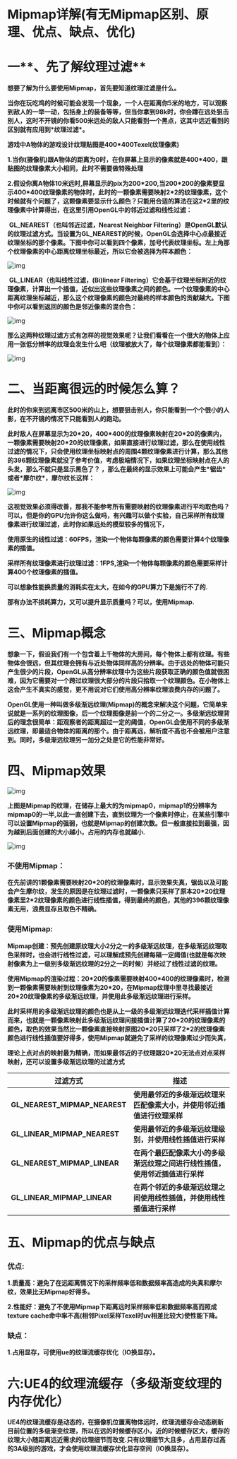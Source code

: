 # Mipmap详解(有无Mipmap区别、原理、优点、缺点、优化)         

# 一**、先了解纹理过滤**



​    **想要了解为什么要使用Mipmap，首先要知道纹理过滤是什么。**

​    **当你在玩吃鸡的时候可能会发现一个现象，一个人在距离你5米的地方，可以观察到敌人的一举一动，包括身上的装备等等，但当你拿到98k时，你会蹲在远处狙击别人，这时不开镜的你看500米远处的敌人只能看到一个黑点，这其中远近看到的区别就有应用到\*纹理过滤\*。**

​    **游戏中A物体的游戏设计纹理贴图是400\*400Texel(纹理像素)**

​    **1.当你(摄像机)跟A物体的距离为0时，在你屏幕上显示的像素就是400\*400，跟贴图的纹理像素大小相同，此时不需要做特殊处理**

​    **2.假设你离A物体10米远时,屏幕显示的pix为200\*200,当200\*200的像素要显示400\*400纹理像素的物体时，此时的一颗像素需要映射2\*2的纹理像素，这个时候就有个问题了，这颗像素要显示什么颜色？只能用合适的算法在这2\*2里的纹理像素中计算得出，在这里引用OpenGL中的邻近过滤和线性过滤：**

​    **GL_NEAREST（也叫邻近过滤，Nearest Neighbor  Filtering）是OpenGL默认的纹理过滤方式。当设置为GL_NEAREST的时候，OpenGL会选择中心点最接近纹理坐标的那个像素。下图中你可以看到四个像素，加号代表纹理坐标。左上角那个纹理像素的中心距离纹理坐标最近，所以它会被选择为样本颜色：**

![img](https://img-blog.csdnimg.cn/img_convert/c86a34fd884adcbda29fbb1ca87cb6da.png)



​    **GL_LINEAR（也叫线性过滤，(Bi)linear  Filtering）它会基于纹理坐标附近的纹理像素，计算出一个插值，近似出这些纹理像素之间的颜色。一个纹理像素的中心距离纹理坐标越近，那么这个纹理像素的颜色对最终的样本颜色的贡献越大。下图中你可以看到返回的颜色是邻近像素的混合色：**

![img](https://img-blog.csdnimg.cn/img_convert/30a755bcdc4de3466062852d124abe7a.png)

​    **那么这两种纹理过滤方式有怎样的视觉效果呢？让我们看看在一个很大的物体上应用一张低分辨率的纹理会发生什么吧（纹理被放大了，每个纹理像素都能看到）：**

![img](https://img-blog.csdnimg.cn/img_convert/94db4124003725eeaf164de33f7657a5.png)

# **二、当距离很远的时候怎么算？**

​    **此时的你来到远离市区500米的山上，想要狙击别人，你只能看到一个个很小的人影，在不开镜的情况下只能看到人的跑动。**

​    **此时敌人在屏幕显示为20\*20，400\*400的纹理像素映射在20\*20的像素内，一颗像素需要映射20\*20的纹理像素，如果直接进行纹理过滤，那么在使用线性过滤的情况下，只会使用纹理坐标映射点的周围4颗纹理像素进行计算，那么其他的396颗纹理像素就没了参考价值，考虑极端情况下，如果纹理坐标映射点在人的头发，那么不就只是显示黑色了？ ，那么在最终的显示效果上可能会产生\*锯齿\*或者\*摩尔纹\*，摩尔纹长这样：**

![img](https://img-blog.csdnimg.cn/img_convert/b5fdf12662be93e55492e785ba766a9b.png)

​    **这视觉效果必须得改善，那我不能参考所有需要映射的纹理像素进行平均取色吗？可以，但是你的GPU允许你这么做吗，有兴趣可以做个实验，自己采样所有纹理像素进行纹理过滤，此时你如果远处的模型较多的情况下，**

​    **使用原生的线性过滤：60FPS，渲染一个物体每颗像素的颜色需要计算4个纹理像素的插值。**

​    **采样所有纹理像素进行纹理过滤：1FPS,渲染一个物体每颗像素的颜色需要采样计算400个纹理像素的插值。**

​    **可以想象性能换质量的消耗实在太大，在如今的GPU算力下是施行不了的.**

​    **那有办法不损耗算力，又可以提升显示质量吗？可以，使用Mipmap.**

# **三、Mipmap概念**

​      **想象一下，假设我们有一个包含着上千物体的大房间，每个物体上都有纹理。有些物体会很远，但其纹理会拥有与近处物体同样高的分辨率。由于远处的物体可能只产生很少的片段，OpenGL从高分辨率纹理中为这些片段获取正确的颜色值就很困难，因为它需要对一个跨过纹理很大部分的片段只拾取一个纹理颜色。在小物体上这会产生不真实的感觉，更不用说对它们使用高分辨率纹理浪费内存的问题了。**

​      **OpenGL使用一种叫做多级渐远纹理(Mipmap)的概念来解决这个问题，它简单来说就是一系列的纹理图像，后一个纹理图像是前一个的二分之一。多级渐远纹理背后的理念很简单：距观察者的距离超过一定的阈值，OpenGL会使用不同的多级渐远纹理，即最适合物体的距离的那个。由于距离远，解析度不高也不会被用户注意到。同时，多级渐远纹理另一加分之处是它的性能非常好。**

#  **四、Mipmap效果**    

 ![img](https://img-blog.csdnimg.cn/img_convert/a36b5466be75292b96d3d5e47f01e12d.png)

​     **上图是Mipmap的纹理，在储存上最大的为mipmap0，mipmap1的分辨率为mipmap0的一半,以此一直创建下去，直到纹理为一个像素时停止，在某些引擎中可以设置Mipmap的强弱，也就是Mipmap的创建次数。但一般直接拉到最强，因为越到后面创建的大小越小，占用的内存也就越小.**

![img](https://img-blog.csdnimg.cn/img_convert/9385445bb50d4949a90e4dfeb82facc8.gif)



### **不使用Mipmap：**

​    **在先前讲的1颗像素需要映射20\*20的纹理像素时，显示效果失真，锯齿以及可能会产生摩尔纹，发生的原因是在纹理过滤时，一颗像素只采样了原本20\*20纹理像素里2\*2纹理像素的颜色进行线性插值，得到最终的颜色，其他的396颗纹理像素无用，浪费显存且取色不精确。**

### **使用Mipmap:**

​    **Mipmap创建：预先创建原纹理大小2分之一的多级渐远纹理，在多级渐远纹理取色采样时，也会进行线性过滤，可以理解成预先创建每隔一定阈值(也就是每次映射像素为上一级别多级渐远纹理的2分之一的时候）并经过了线性过滤的纹理。**

​    **使用Mipmap的渲染过程：20\*20的像素需要映射400\*400的纹理像素时，检测到一颗像素需要映射到纹理像素为20\*20，在Mipmap纹理中里寻找最接近20\*20纹理像素的多级渐远纹理，并使用此多级渐远纹理进行采样。**

​    **此时采样用的多级渐远纹理的颜色也是从上一级的多级渐远纹理迭代采样插值计算而来，也就是一颗像素映射此多级渐远纹理间接插值计算了20\*20的纹理像素的颜色，取色的效果当然比一颗像素直接映射原图20\*20只采样了2\*2的纹理像素颜色进行线性插值要好得多，使用Mipmap就避免了采样的纹理像素过少而失真，**

​    **理论上点对点的映射最为精确，而如果最邻近的子纹理跟20\*20无法点对点采样映射，还可以设置多级渐远纹理的过滤方式**

| **过滤方式**                  | **描述**                                                     |
| ----------------------------- | ------------------------------------------------------------ |
| **GL_NEAREST_MIPMAP_NEAREST** | **使用最邻近的多级渐远纹理来匹配像素大小，并使用邻近插值进行纹理采样** |
| **GL_LINEAR_MIPMAP_NEAREST**  | **使用最邻近的多级渐远纹理级别，并使用线性插值进行采样**     |
| **GL_NEAREST_MIPMAP_LINEAR**  | **在两个最匹配像素大小的多级渐远纹理之间进行线性插值，使用邻近插值进行采样** |
| **GL_LINEAR_MIPMAP_LINEAR**   | **在两个邻近的多级渐远纹理之间使用线性插值，并使用线性插值进行采样** |

# **五、Mipmap的优点与缺点**

###  **优点:**

​    **1.质量高：避免了在远距离情况下的采样频率低和数据频率高造成的失真和摩尔纹，效果比无Mipmap好得多。**

​    **2.性能好：避免了不使用Mipmap下距离远时采样频率低和数据频率高而照成texture cache命中率不高(相邻Pixel采样Texel时uv相差比较大)使性能下降。**

###  **缺点：**

​     **1.占用显存，可使用ue的纹理流缓存优化（IO换显存）。**

# **六:UE4的纹理流缓存（多级渐变纹理的内存优化）**

​    **UE4的纹理流缓存是动态的，在摄像机位置离物体远时，纹理流缓存会动态刷新目前位置的多级渐变纹理，所以在远的时候缓存区小，近的时候缓存区大，缓存的纹理大小随距离远近需求的纹理细节而改变.只有纹理细节大且多，占用显存过高的3A级别的游戏，才会使用纹理流缓存优化显存空间（IO换显存）。**

